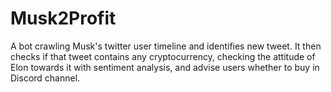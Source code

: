 # Musk2Profit
A bot crawling Musk's twitter user timeline and identifies new tweet. It then checks if that tweet contains any cryptocurrency, checking the attitude of Elon towards it with sentiment analysis, and advise users whether to buy in Discord  channel.
